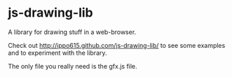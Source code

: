 js-drawing-lib
==============

A library for drawing stuff in a web-browser.

Check out http://ippo615.github.com/js-drawing-lib/
to see some examples and to experiment with the library.

The only file you really need is the gfx.js file.